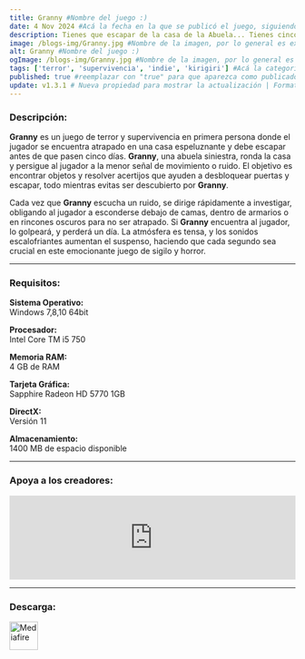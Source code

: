 ```yaml
---
title: Granny #Nombre del juego :)
date: 4 Nov 2024 #Acá la fecha en la que se publicó el juego, siguiendo este formato: Dia "30", Mes "Oct", Año "2024" = como debe quedar: 30 Oct 2024
description: Tienes que escapar de la casa de la Abuela... Tienes cinco días. #Acá una mini descripción del juego
image: /blogs-img/Granny.jpg #Nombre de la imagen, por lo general es exactamente el mismo nombre que el juego excluyendo lo ":" (Dos puntos)
alt: Granny #Nombre del juego :)
ogImage: /blogs-img/Granny.jpg #Nombre de la imagen, por lo general es exactamente el mismo nombre que el juego excluyendo lo ":" (Dos puntos)
tags: ['terror', 'supervivencia', 'indie', 'kirigiri'] #Acá la categoría o categorías del juego, si es más de una se coloca en este formato: ['categoría1', 'categoría2']
published: true #reemplazar con "true" para que aparezca como publicado
update: v1.3.1 # Nueva propiedad para mostrar la actualización | Formato: v1.0.0
---
```


<!--En VSCode seleccionando una palabra, por ejemplo: "Granny" y apretando Ctrl+F2 se seleccionan todas las palabras iguales-->

### Descripción:
**Granny** es un juego de terror y supervivencia en primera persona donde el jugador se encuentra atrapado en una casa espeluznante y debe escapar antes de que pasen cinco días. **Granny**, una abuela siniestra, ronda la casa y persigue al jugador a la menor señal de movimiento o ruido. El objetivo es encontrar objetos y resolver acertijos que ayuden a desbloquear puertas y escapar, todo mientras evitas ser descubierto por **Granny**.

Cada vez que **Granny** escucha un ruido, se dirige rápidamente a investigar, obligando al jugador a esconderse debajo de camas, dentro de armarios o en rincones oscuros para no ser atrapado. Si **Granny** encuentra al jugador, lo golpeará, y perderá un día. La atmósfera es tensa, y los sonidos escalofriantes aumentan el suspenso, haciendo que cada segundo sea crucial en este emocionante juego de sigilo y horror.
<!--Prompt para Chat-GPT: Hazme una descripción para el juego "Granny" y cada que menciones "Granny" ponlo en negrita -->

---

### Requisitos:
**Sistema Operativo:**  
Windows 7,8,10 64bit

**Procesador:**  
Intel Core TM i5 750

**Memoria RAM:**  
4 GB de RAM

**Tarjeta Gráfica:**  
Sapphire Radeon HD 5770 1GB

**DirectX:**  
Versión 11

**Almacenamiento:**  
1400 MB de espacio disponible

<!--Si falta o sobra un requisito se quita o se agrega manteniendo el mismo formato-->

---

### Apoya a los creadores:
<iframe src="https://store.steampowered.com/widget/962400/" frameborder="0" style="background-color: transparent; width: 100% !important; aspect-ratio: 646 / 190;"></iframe>

<!--Reemplazar los numeros (AppID) del juego (en este caso 2668510) por el numero (AppID) correspondiente con el juego a publicar-->
<!--El AppID se encuentra en la URL del Juego en Steam-->

---

### Descarga:

[<img src="https://gist.github.com/cxmeel/0dbc95191f239b631c3874f4ccf114e2/raw/download.svg" alt="Mediafire" height="50" />](https://www.mediafire.com/file/p2eqjj80xotvdda/Granny.zip/file)

<!-- # se debe reemplazar por el link de descarga-->

<!--NOMBRE-DEL-SERVICIO se debe reemplazar por el servicio donde está subido el juego-->